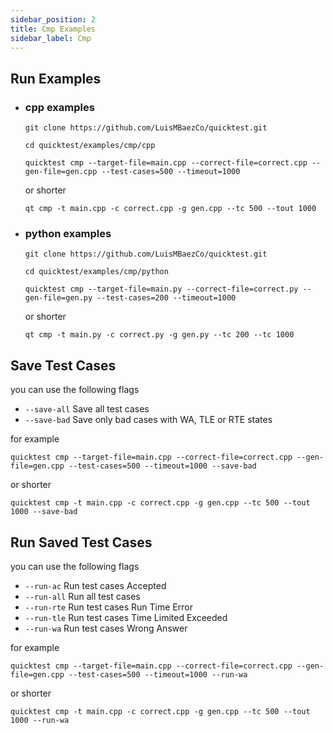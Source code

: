 ```yaml
---
sidebar_position: 2
title: Cmp Examples
sidebar_label: Cmp
---
```


## Run Examples

* ### cpp examples
    ```shell
    git clone https://github.com/LuisMBaezCo/quicktest.git

    cd quicktest/examples/cmp/cpp
    ```

    ```shell
    quicktest cmp --target-file=main.cpp --correct-file=correct.cpp --gen-file=gen.cpp --test-cases=500 --timeout=1000
    ```

    or shorter

    ```shell
    qt cmp -t main.cpp -c correct.cpp -g gen.cpp --tc 500 --tout 1000
    ```

* ### python examples
    ```shell
    git clone https://github.com/LuisMBaezCo/quicktest.git

    cd quicktest/examples/cmp/python
    ```
    
    ```shell
    quicktest cmp --target-file=main.py --correct-file=correct.py --gen-file=gen.py --test-cases=200 --timeout=1000
    ```

    or shorter

    ```shell
    qt cmp -t main.py -c correct.py -g gen.py --tc 200 --tc 1000
    ```

## Save Test Cases

you can use the following flags
* `--save-all`   Save all test cases
* `--save-bad`   Save only bad cases with WA, TLE or RTE states

for example

```shell
quicktest cmp --target-file=main.cpp --correct-file=correct.cpp --gen-file=gen.cpp --test-cases=500 --timeout=1000 --save-bad
```

or shorter

```shell
quicktest cmp -t main.cpp -c correct.cpp -g gen.cpp --tc 500 --tout 1000 --save-bad
```

## Run Saved Test Cases

you can use the following flags

* `--run-ac`     Run test cases Accepted
* `--run-all`    Run all test cases
* `--run-rte`    Run test cases Run Time Error
* `--run-tle`    Run test cases Time Limited Exceeded
* `--run-wa`     Run test cases Wrong Answer

for example

```shell
quicktest cmp --target-file=main.cpp --correct-file=correct.cpp --gen-file=gen.cpp --test-cases=500 --timeout=1000 --run-wa
```

or shorter

```shell
quicktest cmp -t main.cpp -c correct.cpp -g gen.cpp --tc 500 --tout 1000 --run-wa
```